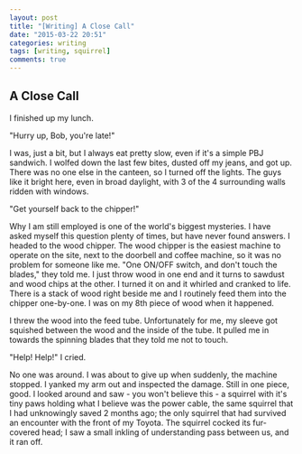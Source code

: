 ```yaml
---
layout: post
title: "[Writing] A Close Call"
date: "2015-03-22 20:51"
categories: writing
tags: [writing, squirrel]
comments: true
---
```


A Close Call
------------

I finished up my lunch.

"Hurry up, Bob, you're late!"

I was, just a bit, but I always eat pretty slow, even if it's a simple PBJ sandwich. I wolfed down the last few bites, dusted
off my jeans, and got up. There was no one else in the canteen, so I turned off the lights. The guys like it bright here, even in
broad daylight, with 3 of the 4 surrounding walls ridden with windows.

"Get yourself back to the chipper!"

Why I am still employed is one of the world's biggest mysteries. I have asked myself this question plenty of times, but have
never found answers. I headed to the wood chipper. The wood chipper is the easiest machine to operate on the site, next to the
doorbell and coffee machine, so it was no problem for someone like me. "One ON/OFF switch, and don't touch the blades," they told
me. I just throw wood in one end and it turns to sawdust and wood chips at the other. I turned it on and it whirled and cranked to
life. There is a stack of wood right beside me and I routinely feed them into the chipper one-by-one. I was on my 8th piece of
wood when it happened.

I threw the wood into the feed tube. Unfortunately for me, my sleeve got squished between the wood and the inside of the tube.
It pulled me in towards the spinning blades that they told me not to touch. 

"Help! Help!" I cried.

No one was around. I was about to give up when suddenly, the machine stopped. I yanked my arm out and inspected the damage.
Still in one piece, good. I looked around and saw - you won't believe this - a squirrel with it's tiny paws holding what I believe
was the power cable, the same squirrel that I had unknowingly saved 2 months ago; the only squirrel that had survived an encounter
with the front of my Toyota. The squirrel cocked its fur-covered head; I saw a small inkling of understanding pass between us, and
it ran off.
